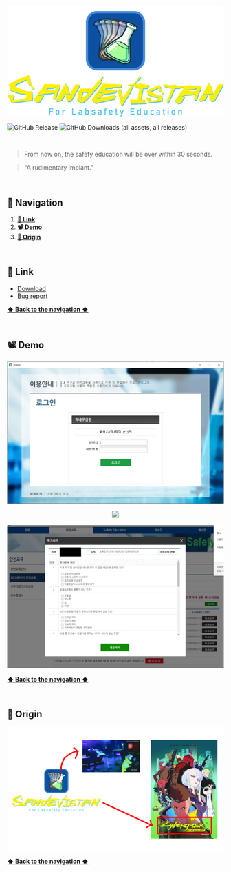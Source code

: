 <p align="center">
  <img src="imgs/card_crop.png">
</p>

![GitHub Release](https://img.shields.io/github/v/release/Yoon-men/SD4LE)
<img alt="GitHub Downloads (all assets, all releases)" src="https://img.shields.io/github/downloads/Yoon-men/SD4LE/total">

<br>

> From now on, the safety education will be over within 30 seconds.

> "A rudimentary implant."

<br>

## 🧭 Navigation
1. <b>[🔗 Link](#-link)</b>
2. <b>[📽 Demo](#-demo)</b>
3. <b>[🌱 Origin](#-origin)</b>

<br>

## 🔗 Link
- [Download](https://github.com/Yoon-men/SD4LE/releases/latest/)
- [Bug report](https://github.com/Yoon-men/SD4LE/issues)

<b>[⬆ Back to the navigation ⬆](#-navigation)</b>

<br>

## 📽 Demo
<p align="center">
  <img src="imgs/demo.png">
</p>
<p align="center">
  <img src="imgs/select_and_skip_lectures.gif">
</p>
<p align="center">
  <img src="imgs/solve_the_problems.gif">
</p>

<b>[⬆ Back to the navigation ⬆](#-navigation)</b>

<br>

## 🌱 Origin
<p align="center">
  <img src="imgs/origin_of_card.gif">
</p>

<b>[⬆ Back to the navigation ⬆](#-navigation)</b>
